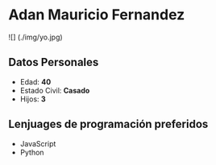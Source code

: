 # Adan Mauricio Fernandez
![] (./img/yo.jpg)
## Datos Personales
* Edad: **40**
* Estado Civil: **Casado**
* Hijos: **3**
## Lenjuages de programación preferidos
* JavaScript
* Python



